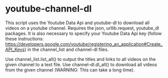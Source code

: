# youtube-channel-dl
This script uses the Youtube Data Api and youtube-dl to download all videos on a youtube channel. Requires the json, urllib.request, youtube_dl packages. It is also necessary to specify your Youtube Data Api key (follow these instructions: https://developers.google.com/youtube/registering_an_application#Create_API_Keys) in the channel_list and channel-dl files.
  
Use channel_list.list_all(<Channel name>) to output the titles and links to all videos on the given channel to a text file. Use channel-dl.dl_all(<Channel name>) to download all videos from the given channel (WARNING: This can take a long time).
